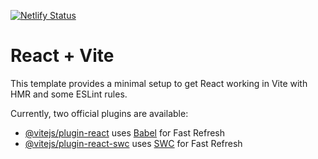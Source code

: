 [![Netlify Status](https://api.netlify.com/api/v1/badges/6155925a-f436-467d-9a15-690719ae1f0c/deploy-status)](https://app.netlify.com/sites/ecommerce-app-react99/deploys)

# React + Vite

This template provides a minimal setup to get React working in Vite with HMR and some ESLint rules.

Currently, two official plugins are available:

- [@vitejs/plugin-react](https://github.com/vitejs/vite-plugin-react/blob/main/packages/plugin-react/README.md) uses [Babel](https://babeljs.io/) for Fast Refresh
- [@vitejs/plugin-react-swc](https://github.com/vitejs/vite-plugin-react-swc) uses [SWC](https://swc.rs/) for Fast Refresh
